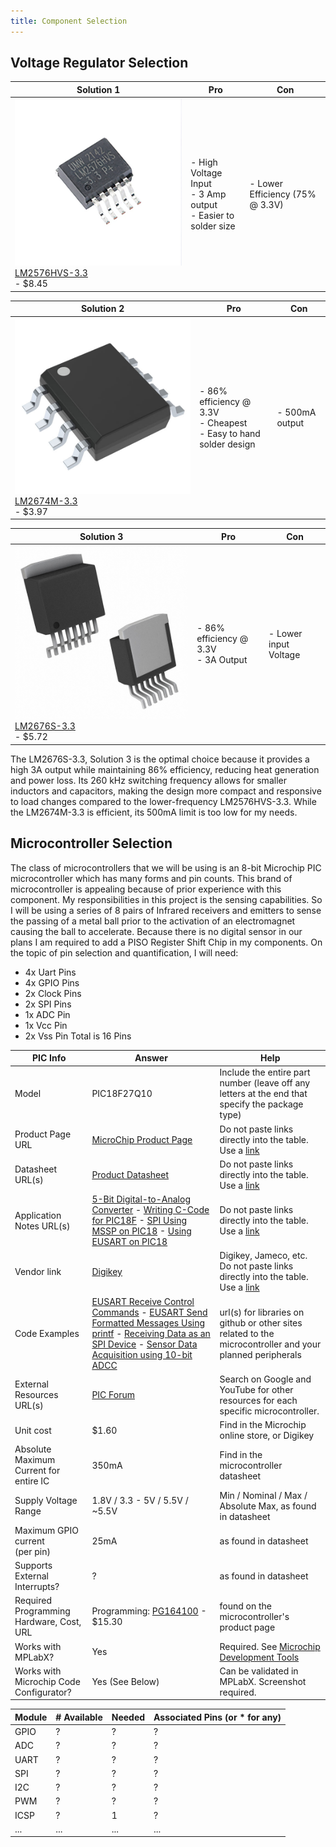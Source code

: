 ```yaml
---
title: Component Selection
---
```


## Voltage Regulator Selection

|       Solution 1       |     Pro       |     Con       |
|------------------------|---------------|---------------|
|![LM2576HVS-3.3](docs\LM2576HVS-3.3.jpg) <br> [LM2576HVS-3.3](https://www.digikey.com/en/products/detail/umw/LM2576HVS-3-3/16705917) <br> - $8.45| - High Voltage Input <br> - 3 Amp output <br> - Easier to solder size | - Lower Efficiency (75% @ 3.3V) |

|       Solution 2       |     Pro       |     Con       |
|------------------------|---------------|---------------|
|![LM2674M-3.3](docs\LM2674M-3.3.jpg) <br> [LM2674M-3.3](https://www.digikey.com/en/products/detail/texas-instruments/LM2674M-3-3-NOPB/287129) <br> - $3.97 | - 86% efficiency @ 3.3V <br> - Cheapest <br> - Easy to hand solder design  | - 500mA output  |

|       Solution 3       |     Pro       |     Con       |
|------------------------|---------------|---------------|
| ![LM2676S-3.3](docs\LM2676S-3.3.jpg) <br> [LM2676S-3.3](https://www.digikey.com/en/products/detail/texas-instruments/LM2676S-3-3-NOPB/363809) <br> - $5.72| - 86% efficiency @ 3.3V <br> - 3A Output | - Lower input Voltage |

The LM2676S-3.3, Solution 3 is the optimal choice because it provides a high 3A output while maintaining 86% efficiency, reducing heat generation and power loss. Its 260 kHz switching frequency allows for smaller inductors and capacitors, making the design more compact and responsive to load changes compared to the lower-frequency LM2576HVS-3.3. While the LM2674M-3.3 is efficient, its 500mA limit is too low for my needs.

## Microcontroller Selection

The class of microcontrollers that we will be using is an 8-bit Microchip PIC microcontroller
which has many forms and pin counts. This brand of microcontroller is appealing because of
prior experience with this component. My responsibilities in this project is the sensing capabilities. So I will be using a series of 8 pairs of Infrared receivers and emitters to sense the passing of a metal ball prior to the activation of an electromagnet causing the ball to accelerate. Because there is no digital sensor in our plans I am required to add a PISO Register Shift Chip in my components. On the topic of pin selection and quantification, I will need:

- 4x Uart Pins
- 4x GPIO Pins
- 2x Clock Pins
- 2x SPI Pins
- 1x ADC Pin
- 1x Vcc Pin
- 2x Vss Pin
Total is 16 Pins





| PIC Info                                      | Answer | Help                                                                                                      |
| --------------------------------------------- | ------ | --------------------------------------------------------------------------------------------------------- |
| Model                                         | PIC18F27Q10      | Include the entire part number (leave off any letters at the end that specify the package type)           |
| Product Page URL                              | [MicroChip Product Page](https://www.microchip.com/en-us/product/pic18f27q10)       | Do not paste links directly into the table.  Use a [link](#)                                              |
| Datasheet URL(s)                              | [Product Datasheet](https://ww1.microchip.com/downloads/aemDocuments/documents/MCU08/ProductDocuments/DataSheets/PIC18F27-47Q10-Micorcontroller-Data-Sheet-DS40002043.pdf)      | Do not paste links directly into the table.  Use a [link](#)                                              |
| Application Notes URL(s)                      | [5-Bit Digital-to-Analog Converter](https://www.microchip.com/en-us/application-notes/tb3238) - [Writing C-Code for PIC18F](https://www.microchip.com/en-us/application-notes/tb3261)  - [SPI Using MSSP on PIC18](https://www.microchip.com/en-us/application-notes/tb3265) - [Using EUSART on PIC18](https://www.microchip.com/en-us/application-notes/tb3282)   | Do not paste links directly into the table.  Use a [link](#)                                              |
| Vendor link                                   | [Digikey](https://www.digikey.com/en/products/detail/microchip-technology/PIC18F27Q10-E-SO/12807408?0=%2Fmicrocontrollers&s=N4IgjCBcoGwJxVAYygMwIYBsDOBTANCAPZQDaIALAAxwDMdIAuoQA4AuUIAymwE4CWAOwDmIAL6EwAJjgRoIFJAw4CxMuBgBWAOzaEzEO048BI8YQC0FRArRY8hEpHJSpmgBwwmEkBa-zFPgBXVSdyWm8fKXUABQBJAGEwdwAxKW0ARTAqbyA)      | Digikey, Jameco, etc.  Do not paste links directly into the table.  Use a [link](#)                       |
| Code Examples                                 | [EUSART Receive Control Commands](https://github.com/microchip-pic-avr-examples/pic18f47q10-cnano-eusart-commands-fs/tree/1.0.2) - [EUSART Send Formatted Messages Using printf](https://github.com/microchip-pic-avr-examples/pic18f47q10-cnano-eusart-printf-bare/tree/1.0.3) - [Receiving Data as an SPI Device](https://github.com/microchip-pic-avr-examples/pic18f47q10-cnano-spi-client-receive-bare/tree/1.0.0) - [Sensor Data Acquisition using 10-bit ADCC](https://github.com/microchip-pic-avr-examples/pic18f47q10-adcc-sensor-data-acquisition-mplab/tree/1.0.1)      | url(s) for libraries on github or other sites related to the microcontroller and your planned peripherals |
| External Resources URL(s)                     | [PIC Forum](https://www.reddit.com/r/pic_programming/)      | Search on Google and YouTube for other resources for each specific microcontroller.                       |
| Unit cost                                     | $1.60      | Find in the Microchip online store, or Digikey                                                            |
| Absolute Maximum Current for entire IC        | 350mA      | Find in the microcontroller datasheet                                                                     |
| Supply Voltage Range                          |  1.8V / 3.3 - 5V / 5.5V / ~5.5V      | Min / Nominal / Max / Absolute Max, as found in datasheet                                                 |
| Maximum GPIO current <br> (per pin)           | 25mA      | as found in datasheet                                                                                     |
| Supports External Interrupts?                 | ?      | as found in datasheet                                                                                     |
| Required Programming Hardware, Cost, URL      | Programming: [PG164100](https://www.digikey.com/en/products/detail/microchip-technology/PG164100/9562532) - $15.30      | found on the microcontroller's product page                                                               |
| Works with MPLabX?                            | Yes      | Required.  See [Microchip Development Tools](https://www.microchip.com/development-tools)                 |
| Works with Microchip Code Configurator?       | Yes (See Below)      | Can be validated in MPLabX.  Screenshot required.                                                         |


| Module | # Available | Needed | Associated Pins (or * for any) |
| ---------- | ----------- | ------ | ------------------------------ |
| GPIO       | ?           | ?      | ?                              |
| ADC        | ?           | ?      | ?                              |
| UART       | ?           | ?      | ?                              |
| SPI        | ?           | ?      | ?                              |
| I2C        | ?           | ?      | ?                              |
| PWM        | ?           | ?      | ?                              |
| ICSP       | ?           | 1      | ?                              |
| ...        | ...         | ...    | ...                            |

